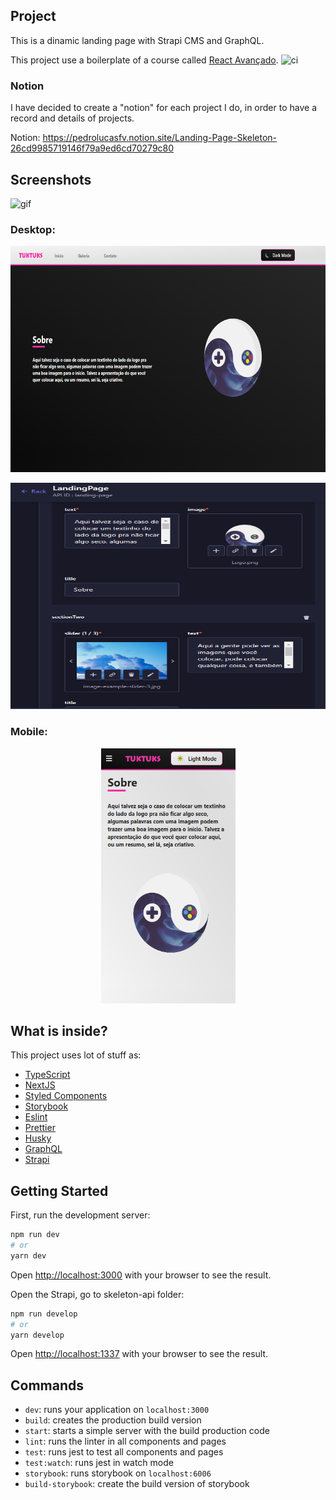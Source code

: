 ## Project
This is a dinamic landing page with Strapi CMS and GraphQL.

This project use a boilerplate of a course called [React Avançado](https://reactavancado.com.br/).
![ci](https://github.com/React-Avancado/boilerplate/workflows/ci/badge.svg)

### Notion
I have decided to create a "notion" for each project I do, in order to have a record and details of projects.

Notion: https://pedrolucasfv.notion.site/Landing-Page-Skeleton-26cd9985719146f79a9ed6cd70279c80



## Screenshots

![gif](https://github.com/pedrolucasfv/landing-page-skeleton/blob/main/public/screenshots/gif-project.gif)

### Desktop:

<p align="center">
    <img width= "702px" height="362px" src="/public/screenshots/dark-desktop.png">
</p>

<p align="center">
    <img width= "702px" height="362px" src="/public/screenshots/screenshot-strapi.png">
</p>

### Mobile:

<p align="center">
    <img width= "215px" height="408px" src="/public/screenshots/light-mobile.png">
</p>


## What is inside?

This project uses lot of stuff as:

- [TypeScript](https://www.typescriptlang.org/)
- [NextJS](https://nextjs.org/)
- [Styled Components](https://styled-components.com/)
- [Storybook](https://storybook.js.org/)
- [Eslint](https://eslint.org/)
- [Prettier](https://prettier.io/)
- [Husky](https://github.com/typicode/husky)
- [GraphQL](https://graphql.org/)
- [Strapi](https://strapi.io/)



## Getting Started

First, run the development server:

```bash
npm run dev
# or
yarn dev
```

Open [http://localhost:3000](http://localhost:3000) with your browser to see the result.

Open the Strapi, go to skeleton-api folder:

```bash
npm run develop
# or
yarn develop
```

Open [http://localhost:1337](http://localhost:1337) with your browser to see the result.

## Commands

- `dev`: runs your application on `localhost:3000`
- `build`: creates the production build version
- `start`: starts a simple server with the build production code
- `lint`: runs the linter in all components and pages
- `test`: runs jest to test all components and pages
- `test:watch`: runs jest in watch mode
- `storybook`: runs storybook on `localhost:6006`
- `build-storybook`: create the build version of storybook


